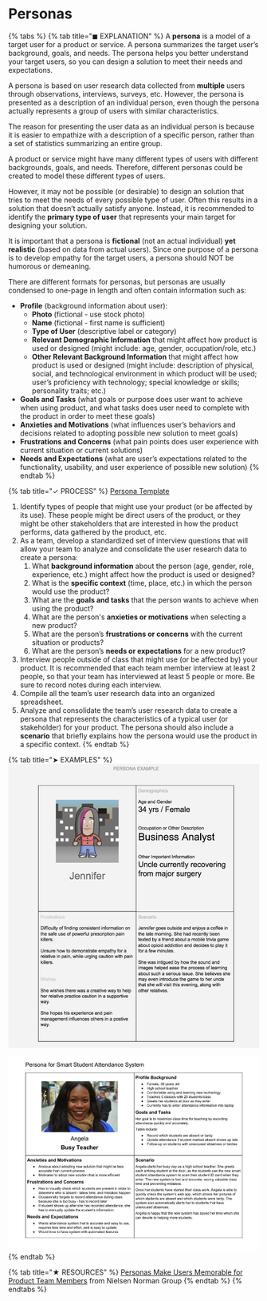 # Personas

{% tabs %}
{% tab title="◼ EXPLANATION" %}
A **persona** is a model of a target user for a product or service. A persona summarizes the target user’s background, goals, and needs. The persona helps you better understand your target users, so you can design a solution to meet their needs and expectations.

A persona is based on user research data collected from **multiple** users through observations, interviews, surveys, etc. However, the persona is presented as a description of an individual person, even though the persona actually represents a group of users with similar characteristics.

The reason for presenting the user data as an individual person is because it is easier to empathize with a description of a specific person, rather than a set of statistics summarizing an entire group.

A product or service might have many different types of users with different backgrounds, goals, and needs. Therefore, different personas could be created to model these different types of users.

However, it may not be possible \(or desirable\) to design an solution that tries to meet the needs of every possible type of user. Often this results in a solution that doesn’t actually satisfy anyone. Instead, it is recommended to identify the **primary type of user** that represents your main target for designing your solution.

It is important that a persona is **fictional** \(not an actual individual\) **yet realistic** \(based on data from actual users\). Since one purpose of a persona is to develop empathy for the target users, a persona should NOT be humorous or demeaning.

There are different formats for personas, but personas are usually condensed to one-page in length and often contain information such as:

* **Profile** \(background information about user\):
  * **Photo** \(fictional - use stock photo\)
  * **Name** \(fictional - first name is sufficient\)
  * **Type of User** \(descriptive label or category\)
  * **Relevant Demographic Information** that might affect how product is used or designed \(might include: age, gender, occupation/role, etc.\)
  * **Other Relevant Background Information** that might affect how product is used or designed \(might include: description of physical, social, and technological environment in which product will be used; user’s proficiency with technology; special knowledge or skills; personality traits; etc.\)
* **Goals and Tasks** \(what goals or purpose does user want to achieve when using product, and what tasks does user need to complete with the product in order to meet these goals\)
* **Anxieties and Motivations** \(what influences user’s behaviors and decisions related to adopting possible new solution to meet goals\)
* **Frustrations and Concerns** \(what pain points does user experience with current situation or current solutions\)
* **Needs and Expectations** \(what are user’s expectations related to the functionality, usability, and user experience of possible new solution\)
{% endtab %}

{% tab title="✓ PROCESS" %}
[Persona Template](https://drive.google.com/open?id=1osCQyHANhkd-mhSi3pqS-eDHLCoJ6HWfLkiK4UPMOkI)

1. Identify types of people that might use your product \(or be affected by its use\). These people might be direct users of the product, or they might be other stakeholders that are interested in how the product performs, data gathered by the product, etc.
2. As a team, develop a standardized set of interview questions that will allow your team to analyze and consolidate the user research data to create a persona:
   1. What **background information** about the person \(age, gender, role, experience, etc.\) might affect how the product is used or designed?
   2. What is the **specific context** \(time, place, etc.\) in which the person would use the product?
   3. What are the **goals and tasks** that the person wants to achieve when using the product?
   4. What are the person's **anxieties or motivations** when selecting a new product?
   5. What are the person’s **frustrations or concerns** with the current situation or products?
   6. What are the person’s **needs or expectations** for a new product?
3. Interview people outside of class that might use \(or be affected by\) your product. It is recommended that each team member interview at least 2 people, so that your team has interviewed at least 5 people or more. Be sure to record notes during each interview.
4. Compile all the team’s user research data into an organized spreadsheet.
5. Analyze and consolidate the team’s user research data to create a persona that represents the characteristics of a typical user \(or stakeholder\) for your product. The persona should also include a **scenario** that briefly explains how the persona would use the product in a specific context.
{% endtab %}

{% tab title="➤ EXAMPLES" %}
![](../../.gitbook/assets/personaexample.png)

![](../../.gitbook/assets/iot-persona-example.jpg)
{% endtab %}

{% tab title="★ RESOURCES" %}
[Personas Make Users Memorable for Product Team Members](https://www.nngroup.com/articles/persona/) from Nielsen Norman Group
{% endtab %}
{% endtabs %}



